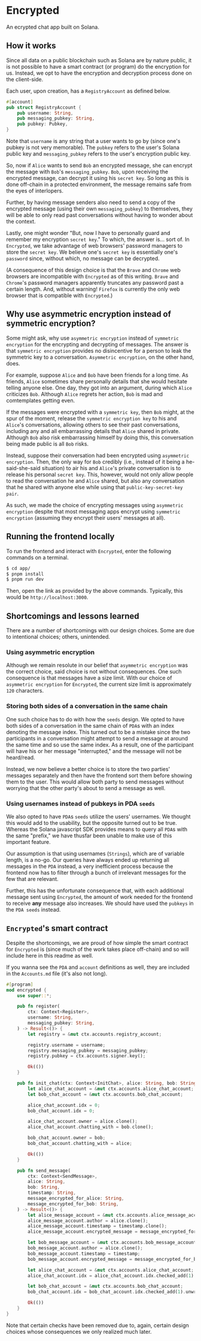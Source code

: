 # Encrypted

An ecrypted chat app built on Solana.

## How it works

Since all data on a public blockchain such as Solana are by nature public, it is not possible to have a smart contract (or program) do the encryption for us. Instead, we opt to have the encryption and decryption process done on the client-side.

Each user, upon creation, has a `RegistryAccount` as defined below.

```rust
#[account]
pub struct RegistryAccount {
    pub username: String,
    pub messaging_pubkey: String,
    pub pubkey: Pubkey,
}
```

Note that `username` is any string that a user wants to go by (since one's pubkey is not very memorable). The `pubkey` refers to the user's Solana public key and `messaging_pubkey` refers to the user's encryption public key.

So, now if `Alice` wants to send `Bob` an encrypted message, she can encrypt the message with `Bob`'s `messaging_pubkey`. `Bob`, upon receiving the encrypted message, can decrypt it using his `secret key`. So long as this is done off-chain in a protected environment, the message remains safe from the eyes of interlopers.

Further, by having message senders also need to send a copy of the encrypted message (using their own `messaging_pubkey`) to themselves, they will be able to only read past conversations without having to wonder about the context.

Lastly, one might wonder "But, now I have to personally guard and remember my encryption `secret key`." To which, the answer is... sort of. In `Encrypted`, we take advantage of web browsers' password managers to store the `secret key`. We believe one's `secret key` is essentially one's `password` since, without which, no message can be decrypted.

(A consequence of this design choice is that the `Brave` and `Chrome` web browsers are incompatible with `Encrypted` as of this writing. `Brave` and `Chrome`'s password managers apparently truncates any password past a certain length. And, without warning! `Firefox` is currently the only web browser that is compatible with `Encrypted`.)

## Why use asymmetric encryption instead of symmetric encryption?

Some might ask, why use `asymmetric encryption` instead of `symmetric encryption` for the encrypting and decrypting of messages. The answer is that `symmetric encryption` provides no disincentive for a person to leak the symmetric key to a conversation. `Asymmetric encryption`, on the other hand, does.

For example, suppose `Alice` and `Bob` have been friends for a long time. As friends, `Alice` sometimes share personally details that she would hesitate telling anyone else. One day, they got into an argument, during which `Alice` criticizes `Bob`. Although `Alice` regrets her action, `Bob` is mad and comtemplates getting even.

If the messages were encrypted with a `symmetric key`, then `Bob` might, at the spur of the moment, release the `symmetric encryption key` to his and `Alice`'s conversations, allowing others to see their past conversations, including any and all embarrassing details that `Alice` shared in private. Although `Bob` also risk embarrassing himself by doing this, this conversation being made public is all `Bob` risks.

Instead, suppose their conversation had been encrypted using `asymmetric encryption`. Then, the only way for `Bob` credibly (i.e., instead of it being a he-said-she-said situation) to air his and `Alice`'s private conversation is to release his personal `secret key`. This, however, would not only allow people to read the conversation he and `Alice` shared, but also any conversation that he shared with anyone else while using that `public-key-secret-key pair`.

As such, we made the choice of encrypting messages using `asymmetric encryption` despite that most messaging apps encrypt using `symmetric encryption` (assuming they encrypt their users' messages at all).

## Running the frontend locally

To run the frontend and interact with `Encrypted`, enter the following commands on a terminal.

```bash
$ cd app/
$ pnpm install
$ pnpm run dev
```

Then, open the link as provided by the above commands. Typically, this would be `http://localhost:3000`.

## Shortcomings and lessons learned

There are a number of shortcomings with our design choices. Some are due to intentional choices; others, unintended.

### Using asymmetric encryption

Although we remain resolute in our belief that `asymmetric encryption` was the correct choice, said choice is not without consequences. One such consequence is that messages have a size limit. With our choice of `asymmetric encryption` for `Encrypted`, the current size limit is approximately `120` characters.

### Storing both sides of a conversation in the same chain

One such choice has to do with how the `seeds` design. We opted to have both sides of a conversation in the same chain of `PDA`s with an index denoting the message index. This turned out to be a mistake since the two participants in a conversation might attempt to send a message at around the same time and so use the same index. As a result, one of the participant will have his or her message "interrupted," and the message will not be heard/read.

Instead, we now believe a better choice is to store the two parties' messages separately and then have the frontend sort them before showing them to the user. This would allow both party to send messages without worrying that the other party's about to send a message as well.

### Using usernames instead of pubkeys in PDA `seeds`

We also opted to have `PDA`s `seeds` utilize the users' usernames. We thought this would add to the usability, but the opposite turned out to be true. Whereas the Solana javascript SDK provides means to query all `PDA`s with the same "prefix," we have thusfar been unable to make use of this important feature.

Our assumption is that using usernames (`Strings`), which are of variable length, is a no-go. Our queries have always ended up returning all messages in the `PDA` instead, a very inefficient process because the frontend now has to filter through a bunch of irrelevant messages for the few that are relevant.

Further, this has the unfortunate consequence that, with each additional message sent using `Encrypted`, the amount of work needed for the frontend to receive **any** message also increases. We should have used the `pubkeys` in the `PDA seeds` instead.

## `Encrypted`'s smart contract

Despite the shortcomings, we are proud of how simple the smart contract for `Encrypted` is (since much of the work takes place off-chain) and so will include here in this readme as well.

If you wanna see the `PDA` and `account` definitions as well, they are included in the `Accounts.md` file (it's also not long).

```rust
#[program]
mod encrypted {
    use super::*;

    pub fn register(
        ctx: Context<Register>,
        username: String,
        messaging_pubkey: String,
    ) -> Result<()> {
        let registry = &mut ctx.accounts.registry_account;

        registry.username = username;
        registry.messaging_pubkey = messaging_pubkey;
        registry.pubkey = ctx.accounts.signer.key();

        Ok(())
    }

    pub fn init_chat(ctx: Context<InitChat>, alice: String, bob: String) -> Result<()> {
        let alice_chat_account = &mut ctx.accounts.alice_chat_account;
        let bob_chat_account = &mut ctx.accounts.bob_chat_account;

        alice_chat_account.idx = 0;
        bob_chat_account.idx = 0;

        alice_chat_account.owner = alice.clone();
        alice_chat_account.chatting_with = bob.clone();

        bob_chat_account.owner = bob;
        bob_chat_account.chatting_with = alice;

        Ok(())
    }

    pub fn send_message(
        ctx: Context<SendMessage>,
        alice: String,
        bob: String,
        timestamp: String,
        message_encrypted_for_alice: String,
        message_encrypted_for_bob: String,
    ) -> Result<()> {
        let alice_message_account = &mut ctx.accounts.alice_message_account;
        alice_message_account.author = alice.clone();
        alice_message_account.timestamp = timestamp.clone();
        alice_message_account.encrypted_message = message_encrypted_for_alice;

        let bob_message_account = &mut ctx.accounts.bob_message_account;
        bob_message_account.author = alice.clone();
        bob_message_account.timestamp = timestamp;
        bob_message_account.encrypted_message = message_encrypted_for_bob;

        let alice_chat_account = &mut ctx.accounts.alice_chat_account;
        alice_chat_account.idx = alice_chat_account.idx.checked_add(1).unwrap();

        let bob_chat_account = &mut ctx.accounts.bob_chat_account;
        bob_chat_account.idx = bob_chat_account.idx.checked_add(1).unwrap();

        Ok(())
    }
}
```

Note that certain checks have been removed due to, again, certain design choices whose consequences we only realized much later.
